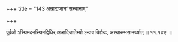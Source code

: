 +++
title = "143 अन्नाद्यजानां सत्त्वानाम्"

+++

पूर्वओ ऽस्थिमदनस्थिमद्विधिर् अन्नादिजातेभ्यो ऽन्यत्र विज्ञेयः, अस्यारम्भसामर्थ्यात् ॥ ११.१४२ ॥